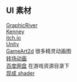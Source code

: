 ## UI 素材

[GraphicRiver](https://graphicriver.net/game-assets)  
[Kenney](https://kenney.nl/)  
[itch.io](https://itch.io/game-assets/free)  
[Unity](https://assetstore.unity.com/zh)  
[GameArt2d](https://www.gameart2d.com/gui.html) 很多精灵动画图  
[转场动画](https://gl-transitions.com/)  
[百度网盘](https://pan.baidu.com/) 在游戏资源目录下  
[现成 shader](https://www.shadertoy.com/)
